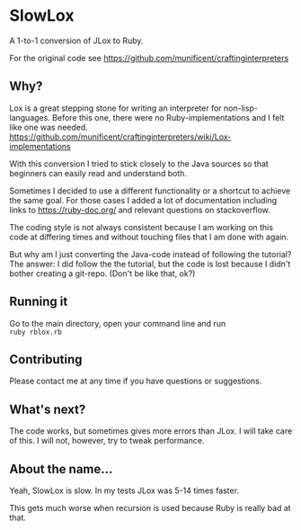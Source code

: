 # SlowLox

A 1-to-1 conversion of JLox to Ruby.

For the original code see https://github.com/munificent/craftinginterpreters

## Why?

Lox is a great stepping stone for writing an interpreter for non-lisp-languages. Before this one, there were no Ruby-implementations and I felt like one was needed.
https://github.com/munificent/craftinginterpreters/wiki/Lox-implementations

With this conversion I tried to stick closely to the Java sources so
that beginners can easily read and understand both.

Sometimes I decided to use a different functionality or a shortcut to
achieve the same goal. For those cases I added a lot of documentation
including links to https://ruby-doc.org/ and relevant questions on
stackoverflow.

The coding style is not always consistent because I am working on this code at differing times and without touching files that I am done with again.

But why am I just converting the Java-code instead of following the tutorial?  
The answer: I did follow the the tutorial, but the code is lost because I 
didn't bother creating a git-repo. (Don't be like that, ok?)

## Running it

Go to the main directory, open your command line and run  
``ruby rblox.rb``

## Contributing

Please contact me at any time if you have questions or suggestions.

## What's next?

The code works, but sometimes gives more errors than JLox. I will take care of this. I will not, however, try to tweak performance.

## About the name...

Yeah, SlowLox is slow. In my tests JLox was 5-14 times faster.

This gets much worse when recursion is used because Ruby is really bad at that.
